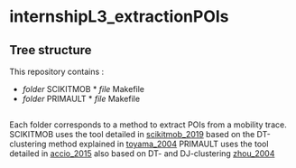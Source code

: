 # internshipL3_extractionPOIs

## Tree structure

This repository contains :

* *folder* SCIKITMOB
      * *file* Makefile
* *folder* PRIMAULT
      * *file* Makefile

## 
Each folder corresponds to a method to extract POIs from a mobility trace.
SCIKITMOB uses the tool detailed in [scikitmob_2019](https://arxiv.org/pdf/1907.07062.pdf)
based on the DT-clustering method explained in [toyama_2004](http://citeseerx.ist.psu.edu/viewdoc/download?doi=10.1.1.422.3690&rep=rep1&type=pdf)
PRIMAULT uses the tool detailed in [accio_2015](https://discovery.ucl.ac.uk/id/eprint/10047858/1/Primault_paper.pdf)
also based on DT- and DJ-clustering [zhou_2004](https://www.researchgate.net/profile/Dan-Frankowski-2/publication/221589563_Discovering_personal_gazetteers_An_interactive_clustering_approach/links/562a314108ae518e347f1054/Discovering-personal-gazetteers-An-interactive-clustering-approach.pdf)

